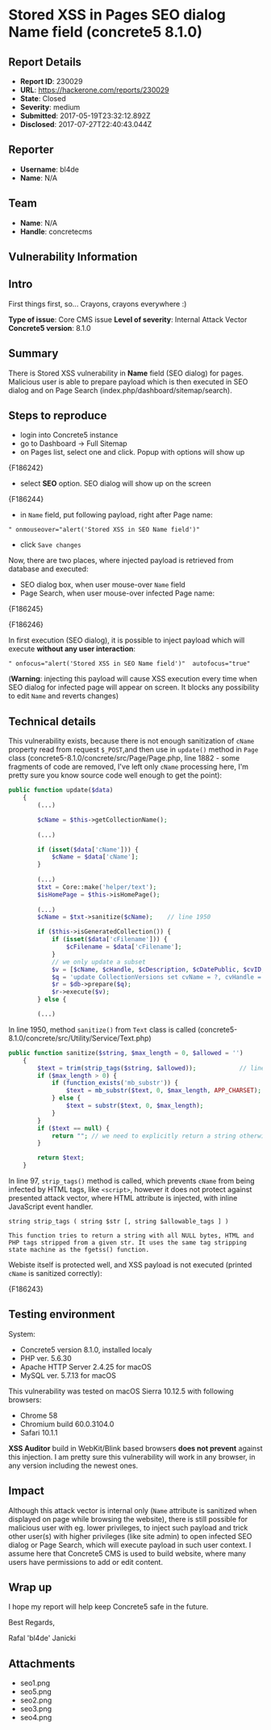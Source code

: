 # Stored XSS in Pages SEO dialog Name field (concrete5 8.1.0)

## Report Details
- **Report ID**: 230029
- **URL**: https://hackerone.com/reports/230029
- **State**: Closed
- **Severity**: medium
- **Submitted**: 2017-05-19T23:32:12.892Z
- **Disclosed**: 2017-07-27T22:40:43.044Z

## Reporter
- **Username**: bl4de
- **Name**: N/A

## Team
- **Name**: N/A
- **Handle**: concretecms

## Vulnerability Information
## Intro

First things first, so... Crayons, crayons everywhere :)


__Type of issue__: Core CMS issue
__Level of severity__: Internal Attack Vector 
__Concrete5 version__: 8.1.0

## Summary

There is Stored XSS vulnerability in __Name__ field (SEO dialog) for pages. Malicious user is able to prepare payload which is then executed in SEO dialog and on Page Search (index.php/dashboard/sitemap/search).

## Steps to reproduce

- login into Concrete5 instance
- go to Dashboard -> Full Sitemap
- on Pages list, select one and click. Popup with options will show up

{F186242}

- select __SEO__ option. SEO dialog will show up on the screen

{F186244}

- in ```Name``` field, put following payload, right after Page name:

```
" onmouseover="alert('Stored XSS in SEO Name field')"
```

- click ```Save changes```

Now, there are two places, where injected payload is retrieved from database and executed:

- SEO dialog box, when user mouse-over ```Name``` field
- Page Search, when user mouse-over infected Page name:

{F186245}

{F186246}

In first execution (SEO dialog), it is possible to inject payload which will execute __without any user interaction__:

```
" onfocus="alert('Stored XSS in SEO Name field')"  autofocus="true"
```

(__Warning__: injecting this payload will cause XSS execution every time when SEO dialog for infected page will appear on screen. It blocks any possibility to edit ```Name``` and reverts changes)


## Technical details

This vulnerability exists, because there is not enough sanitization of ```cName``` property read from request ```$_POST```,and then use in ```update()``` method in ```Page``` class (concrete5-8.1.0/concrete/src/Page/Page.php, line 1882 - some fragments of code are removed, I've left only ```cName``` processing here, I'm pretty sure you know source code well enough to get the point):

```PHP
public function update($data)
    {
        (...)

        $cName = $this->getCollectionName();
        
        (...)

        if (isset($data['cName'])) {
            $cName = $data['cName'];
        }
        
        (...)
        $txt = Core::make('helper/text');
        $isHomePage = $this->isHomePage();
        
        (...)
        $cName = $txt->sanitize($cName);    // line 1950

        if ($this->isGeneratedCollection()) {
            if (isset($data['cFilename'])) {
                $cFilename = $data['cFilename'];
            }
            // we only update a subset
            $v = [$cName, $cHandle, $cDescription, $cDatePublic, $cvID, $this->cID];
            $q = 'update CollectionVersions set cvName = ?, cvHandle = ?, cvDescription = ?, cvDatePublic = ? where cvID = ? and cID = ?';
            $r = $db->prepare($q);
            $r->execute($v);
        } else {

        (...)
```

In line 1950, method ```sanitize()``` from ```Text``` class is called (concrete5-8.1.0/concrete/src/Utility/Service/Text.php)

```PHP
public function sanitize($string, $max_length = 0, $allowed = '')
    {
        $text = trim(strip_tags($string, $allowed));            // line 97
        if ($max_length > 0) {
            if (function_exists('mb_substr')) {
                $text = mb_substr($text, 0, $max_length, APP_CHARSET);
            } else {
                $text = substr($text, 0, $max_length);
            }
        }
        if ($text == null) {
            return ""; // we need to explicitly return a string otherwise some DB functions might insert this as a ZERO.
        }

        return $text;
    }

```

In line 97, ```strip_tags()``` method is called, which prevents ```cName``` from being infected by HTML tags, like ```<script>```, however it does not protect against presented attack vector, where HTML attribute is injected, with inline JavaScript event handler.

```
string strip_tags ( string $str [, string $allowable_tags ] )

This function tries to return a string with all NULL bytes, HTML and PHP tags stripped from a given str. It uses the same tag stripping state machine as the fgetss() function.
```

Webiste itself is protected well, and XSS payload is not executed (printed ```cName``` is sanitized correctly):

{F186243}

## Testing environment

System:
- Concrete5 version 8.1.0, installed localy
- PHP ver. 5.6.30
- Apache HTTP Server 2.4.25 for macOS
- MySQL ver. 5.7.13 for macOS

This vulnerability was tested on macOS Sierra 10.12.5 with following browsers:

- Chrome 58
- Chromium build 60.0.3104.0
- Safari 10.1.1

__XSS Auditor__ build in WebKit/Blink based browsers __does not prevent__ against this injection. I am pretty sure this vulnerability will work in any browser, in any version including the newest ones.



## Impact

Although this attack vector is internal only (```Name``` attribute is sanitized when displayed on page while browsing the website), there is still possible for malicious user with eg. lower privileges, to inject such payload and trick other user(s) with higher privileges (like site admin) to open infected SEO dialog or Page Search, which will execute payload in such user context. I assume here that Concrete5 CMS is used to build website, where many users have permissions to add or edit content.


## Wrap up

I hope my report will help keep Concrete5 safe in the future.

Best Regards,

Rafal 'bl4de' Janicki

## Attachments
- seo1.png
- seo5.png
- seo2.png
- seo3.png
- seo4.png
